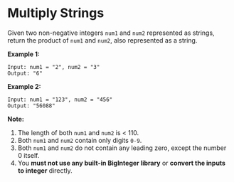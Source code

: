 # Multiply Strings

Given two non-negative integers `num1` and `num2` represented as strings, return the product of `num1` and `num2`, also represented as a string.

__Example 1:__

```
Input: num1 = "2", num2 = "3"
Output: "6"
```

__Example 2:__

```
Input: num1 = "123", num2 = "456"
Output: "56088"
```

__Note:__

1. The length of both `num1` and `num2` is < 110.
2. Both `num1` and `num2` contain only digits `0-9`.
3. Both `num1` and `num2` do not contain any leading zero, except the number 0 itself.
4. You __must not use any built-in BigInteger library__ or __convert the inputs to integer__ directly.